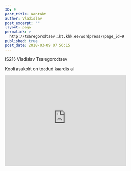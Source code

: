 ```yaml
---
ID: 9
post_title: Kontakt
author: Vladislav
post_excerpt: ""
layout: page
permalink: >
  http://tsaregorodtsev.ikt.khk.ee/wordpress/?page_id=9
published: true
post_date: 2018-03-09 07:56:15
---
```

IS216
Vladislav Tsaregorodtsev


Kooli asukoht on toodud kaardis all

<iframe style="border: 0;" src="https://www.google.com/maps/embed?pb=!1m18!1m12!1m3!1d33450.361873148555!2d26.677264279101554!3d58.399341599999985!2m3!1f0!2f0!3f0!3m2!1i1024!2i768!4f13.1!3m3!1m2!1s0x46eb36f49710cbb9%3A0x39d8c3ec41f477ea!2sKHK!5e0!3m2!1sru!2see!4v1521032210279" width="400" height="300" frameborder="0" allowfullscreen="allowfullscreen"></iframe>